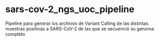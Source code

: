 # sars-cov-2_ngs_uoc_pipeline
Pipeline para generar los archivos de Variant Calling de las distintas muestras positivas a SARS-CoV-2 de las que se secuenció su genoma completo
